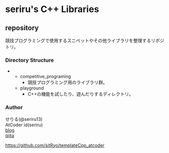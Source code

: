 # seriru's C++ Libraries

## repository  
競技プログラミングで使用するスニペットやその他ライブラリを整理するリポジトリ。  

### Directory Structure  

-  
  - competitive_programing  
    - 競技プログラミング用のライブラリ群。  
  - playground  
    - C++の機能を試したり、遊んだりするディレクトリ。  

### Author  
せりる(@seriru13)  
AtCoder id(seriru)  
[blog](https://ryo-s1126.hatenablog.com/)  
[qiita](https://qiita.com/seriru13)  
  
https://github.com/sitRyo/templateCpp_atcoder